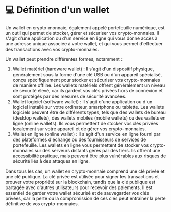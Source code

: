 # 💻 Définition d'un wallet

Un wallet en crypto-monnaie, également appelé portefeuille numérique, est un outil qui permet de stocker, gérer et sécuriser vos crypto-monnaies. Il s'agit d'une application ou d'un service en ligne qui vous donne accès à une adresse unique associée à votre wallet, et qui vous permet d'effectuer des transactions avec vos crypto-monnaies.

Un wallet peut prendre différentes formes, notamment :

1. Wallet matériel (hardware wallet) : Il s'agit d'un dispositif physique, généralement sous la forme d'une clé USB ou d'un appareil spécialisé, conçu spécifiquement pour stocker et sécuriser vos crypto-monnaies de manière offline. Les wallets matériels offrent généralement un niveau de sécurité élevé, car ils gardent vos clés privées hors de connexion et sont protégés par des mesures de sécurité avancées.
2. Wallet logiciel (software wallet) : Il s'agit d'une application ou d'un logiciel installé sur votre ordinateur, smartphone ou tablette. Les wallets logiciels peuvent être de différents types, tels que des wallets de bureau (desktop wallets), des wallets mobiles (mobile wallets) ou des wallets en ligne (online wallets). Ils vous permettent de stocker vos clés privées localement sur votre appareil et de gérer vos crypto-monnaies.
3. Wallet en ligne (online wallet) : Il s'agit d'un service en ligne fourni par des plateformes d'échange ou des fournisseurs de services de portefeuille. Les wallets en ligne vous permettent de stocker vos crypto-monnaies sur des serveurs distants gérés par des tiers. Ils offrent une accessibilité pratique, mais peuvent être plus vulnérables aux risques de sécurité liés à des attaques en ligne.

Dans tous les cas, un wallet en crypto-monnaie comprend une clé privée et une clé publique. La clé privée est utilisée pour signer les transactions et prouver votre propriété sur la blockchain, tandis que la clé publique est partagée avec d'autres utilisateurs pour recevoir des paiements. Il est essentiel de garder votre wallet sécurisé et de sauvegarder vos clés privées, car la perte ou la compromission de ces clés peut entraîner la perte définitive de vos crypto-monnaies.
